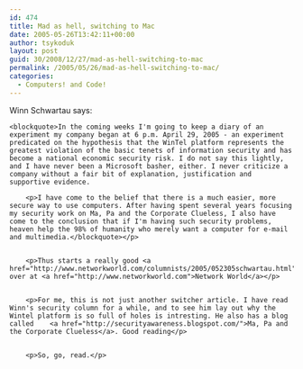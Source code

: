 ```yaml
---
id: 474
title: Mad as hell, switching to Mac
date: 2005-05-26T13:42:11+00:00
author: tsykoduk
layout: post
guid: 30/2008/12/27/mad-as-hell-switching-to-mac
permalink: /2005/05/26/mad-as-hell-switching-to-mac/
categories:
  - Computers! and Code!
---
```

<p>Winn Schwartau says:</p>


	<blockquote>In the coming weeks I'm going to keep a diary of an experiment my company began at 6 p.m. April 29, 2005 - an experiment predicated on the hypothesis that the WinTel platform represents the greatest violation of the basic tenets of information security and has become a national economic security risk. I do not say this lightly, and I have never been a Microsoft basher, either. I never criticize a company without a fair bit of explanation, justification and supportive evidence.

		<p>I have come to the belief that there is a much easier, more secure way to use computers. After having spent several years focusing my security work on Ma, Pa and the Corporate Clueless, I also have come to the conclusion that if I'm having such security problems, heaven help the 98% of humanity who merely want a computer for e-mail and multimedia.</blockquote></p>


		<p>Thus starts a really good <a href="http://www.networkworld.com/columnists/2005/052305schwartau.html">Story</a>  over at <a href="http://www.networkworld.com">Network World</a></p>


		<p>For me, this is not just another switcher article. I have read Winn's security column for a while, and to see him lay out why the Wintel platform is so full of holes is intresting. He also has a blog called    <a href="http://securityawareness.blogspot.com/">Ma, Pa and the Corporate Clueless</a>. Good reading</p>


		<p>So, go, read.</p>